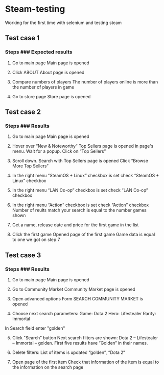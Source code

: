 # Steam-testing
Working for the first time with selenium and testing steam

## Test case 1
### Steps                        ### Expected results
1. Go to main page                   Main page is opened

2. Click ABOUT                       About page is opened

3. Compare numbers of players        The number of players online is more than the number of players in game

4. Go to store page                  Store page is opened

## Test case 2
### Steps                        ### Results
1. Go to main page                   Main page is opened

2. Hover over “New & Noteworthy”     Top Sellers page is opened
   in page's menu. 
   Wait for a popup. 
   Click on “Top Sellers”                                                                

3. Scroll down.                      Search with Top Sellers page is opened
   Click  “Browse More Top Sellers”        
                            
4. In the right menu                 “SteamOS + Linux” checkbox is set
   check “SteamOS + Linux” checkbox           
                        
5. In the right menu                 “LAN Co-op” checkbox is set
   check “LAN Co-op” checkbox 

6. In the right menu                 “Action” checkbox is set
   check “Action” checkbox
                                     Number of reults match your search is equal to the number games shown

8. Get a name, release date 
   and price for the first game 
   in the list

9. Click the first game             Opened page of the first game
                                    Game data is equal to one we got on step 7

## Test case 3
### Steps                        ### Results
1. Go to main page                   Main page is opened

2. Go to Community Market            Community Market page is opened

3. Open advanced options             Form SEARCH COMMUNITY MARKET is opened

4. Choose next search parameters:
   Game: Dota 2
   Hero: Lifestealer
   Rarity: Immortal

  In Search field enter "golden"

5. Click "Search" button             Next search filters are shown: 
                                     Dota 2 – Lifestealer – Immortal – golden.
                                     First five results have “Golden” in their names.

6. Delete filters:                   List of items is updated
   “golden”, “Dota 2”               

7. Open page of the first item       Check that information of the item is equal to the information on the search page
